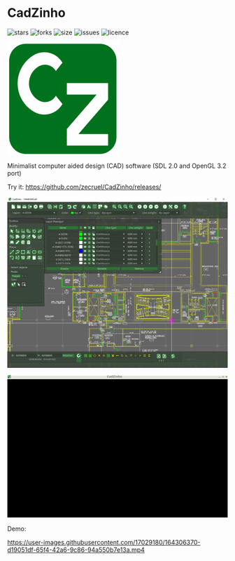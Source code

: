 # CadZinho

![stars](https://img.shields.io/github/stars/zecruel/CadZinho)
![forks](https://img.shields.io/github/forks/zecruel/CadZinho)
![size](https://img.shields.io/github/repo-size/zecruel/CadZinho)
![issues](https://img.shields.io/github/issues/zecruel/CadZinho)
![licence](https://img.shields.io/github/license/zecruel/CadZinho)

![logo](/logo.png)

Minimalist computer aided design (CAD) software
(SDL 2.0 and OpenGL 3.2 port)

Try it: https://github.com/zecruel/CadZinho/releases/

![Screen shot](/screenshot.png)

![view](/view.gif)

Demo:


https://user-images.githubusercontent.com/17029180/164306370-d19051df-65f4-42a6-9c86-94a550b7e13a.mp4

